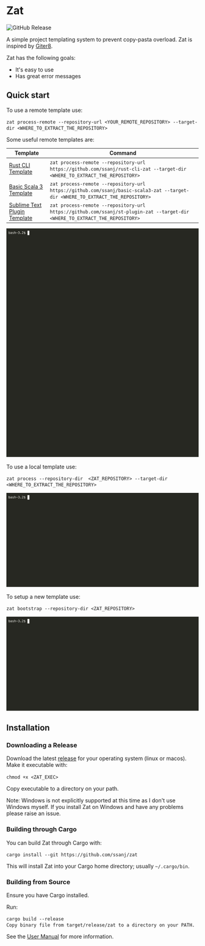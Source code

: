 # Zat

![GitHub Release](https://img.shields.io/github/v/release/ssanj/zat)

A simple project templating system to prevent copy-pasta overload. Zat is inspired by [Giter8](http://www.foundweekends.org/giter8/).

Zat has the following goals:

- It's easy to use
- Has great error messages

## Quick start

To use a remote template use:

```
zat process-remote --repository-url <YOUR_REMOTE_REPOSITORY> --target-dir <WHERE_TO_EXTRACT_THE_REPOSITORY>
```
Some useful remote templates are:

| Template | Command |
| ----- | ---------- |
| [Rust CLI Template](https://github.com/ssanj/rust-cli-zat) | `zat process-remote --repository-url https://github.com/ssanj/rust-cli-zat --target-dir <WHERE_TO_EXTRACT_THE_REPOSITORY>` |
| [Basic Scala 3 Template](https://github.com/ssanj/basic-scala3-zat) | `zat process-remote --repository-url https://github.com/ssanj/basic-scala3-zat --target-dir <WHERE_TO_EXTRACT_THE_REPOSITORY>` |
| [Sublime Text Plugin Template](https://github.com/ssanj/st-plugin-zat) | `zat process-remote --repository-url https://github.com/ssanj/st-plugin-zat --target-dir <WHERE_TO_EXTRACT_THE_REPOSITORY>` |

![Processing a Remote Project](docs/images/zat-process-remote.gif)

To use a local template use:

```
zat process --repository-dir  <ZAT_REPOSITORY> --target-dir <WHERE_TO_EXTRACT_THE_REPOSITORY>
```

![Processing a Bootstrap Project](docs/images/zat-process-bootstrap.gif)


To setup a new template use:

```
zat bootstrap --repository-dir <ZAT_REPOSITORY>
```

![Creating a Bootstrap Project](docs/images/zat-bootstrap.gif)

## Installation

### Downloading a Release

Download the latest [release](https://github.com/ssanj/zat/releases) for your operating system (linux or macos).
Make it executable with:

`chmod +x <ZAT_EXEC>`

Copy executable to a directory on your path.

Note: Windows is not explicitly supported at this time as I don't use Windows myself. If you install Zat on Windows and have any problems please raise an issue.


### Building through Cargo

You can build Zat through Cargo with:

```
cargo install --git https://github.com/ssanj/zat
```

This will install Zat into your Cargo home directory; usually `~/.cargo/bin`.

### Building from Source

Ensure you have Cargo installed.

Run:

```
cargo build --release
Copy binary file from target/release/zat to a directory on your PATH.
```

See the [User Manual](docs/user-manual/user-manual.md) for more information.

